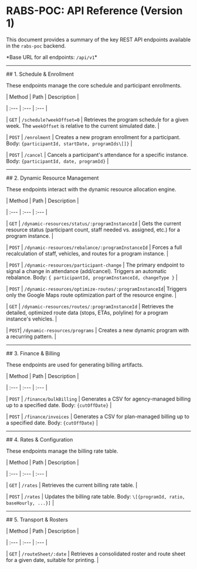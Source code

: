 # RABS-POC: API Reference (Version 1)



This document provides a summary of the key REST API endpoints available in the `rabs-poc` backend.



\*Base URL for all endpoints: `/api/v1`\*



---



\## 1. Schedule & Enrollment



These endpoints manage the core schedule and participant enrollments.



| Method | Path | Description |

| :--- | :--- | :--- |

| `GET` | `/schedule?weekOffset=0` | Retrieves the program schedule for a given week. The `weekOffset` is relative to the current simulated date. |

| `POST` | `/enrolment` | Creates a new program enrollment for a participant. Body: `{participantId, startDate, programIds\[]}` |

| `POST` | `/cancel` | Cancels a participant's attendance for a specific instance. Body: `{participantId, date, programId}` |



---



\## 2. Dynamic Resource Management



These endpoints interact with the dynamic resource allocation engine.



| Method | Path | Description |

| :--- | :--- | :--- |

| `GET` | `/dynamic-resources/status/:programInstanceId` | Gets the current resource status (participant count, staff needed vs. assigned, etc.) for a program instance. |

| `POST` | `/dynamic-resources/rebalance/:programInstanceId` | Forces a full recalculation of staff, vehicles, and routes for a program instance. |

| `POST` | `/dynamic-resources/participant-change` | The primary endpoint to signal a change in attendance (add/cancel). Triggers an automatic rebalance. Body: `{ participantId, programInstanceId, changeType }` |

| `POST` | `/dynamic-resources/optimize-routes/:programInstanceId`| Triggers only the Google Maps route optimization part of the resource engine. |

| `GET` | `/dynamic-resources/routes/:programInstanceId` | Retrieves the detailed, optimized route data (stops, ETAs, polyline) for a program instance's vehicles. |

| `POST`| `/dynamic-resources/programs` | Creates a new dynamic program with a recurring pattern. |



---



\## 3. Finance & Billing



These endpoints are used for generating billing artifacts.



| Method | Path | Description |

| :--- | :--- | :--- |

| `POST` | `/finance/bulkBilling` | Generates a CSV for agency-managed billing up to a specified date. Body: `{cutOffDate}` |

| `POST` | `/finance/invoices` | Generates a CSV for plan-managed billing up to a specified date. Body: `{cutOffDate}` |



---



\## 4. Rates & Configuration



These endpoints manage the billing rate table.



| Method | Path | Description |

| :--- | :--- | :--- |

| `GET` | `/rates` | Retrieves the current billing rate table. |

| `POST` | `/rates` | Updates the billing rate table. Body: `\[{programId, ratio, baseHourly, ...}]` |



---



\## 5. Transport & Rosters



| Method | Path | Description |

| :--- | :--- | :--- |

| `GET` | `/routeSheet/:date` | Retrieves a consolidated roster and route sheet for a given date, suitable for printing. |

